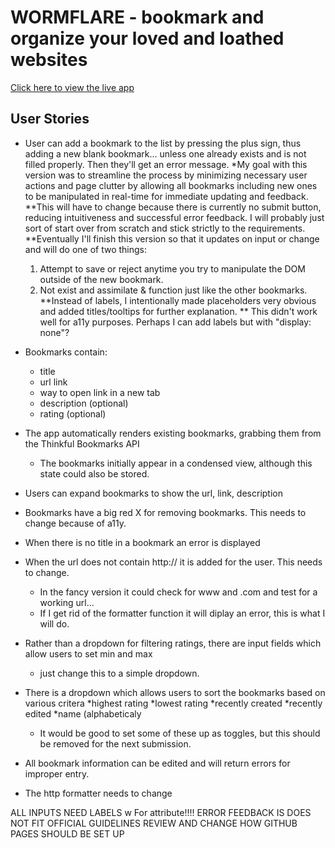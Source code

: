 # WORMFLARE - bookmark and organize your loved and loathed websites

[Click here to view the live app](https://thinkful-ei-unicorn.github.io/george-luther-bookmarks-app/)

## User Stories

* User can add a bookmark to the list by pressing the plus sign, 
thus adding a new blank bookmark... unless one already exists and is not filled properly.
Then they'll get an error message. 
 *My goal with this version was to streamline the process by minimizing necessary user actions and page clutter
 by allowing all bookmarks including new ones to be manipulated in real-time for immediate updating and feedback.
 **This will have to change because there is currently no submit button, reducing intuitiveness and successful error feedback.
 I will probably just sort of start over from scratch and stick strictly to the requirements. 
 **Eventually I'll finish this version so that it updates on input or change and will do one of two things:
    1. Attempt to save or reject anytime you try to manipulate the DOM outside of the new bookmark.
    2. Not exist and assimilate & function just like the other bookmarks.
 **Instead of labels, I intentionally made placeholders very obvious and added titles/tooltips for further explanation.
  ** This didn't work well for a11y purposes. Perhaps I can add labels but with "display: none"?
 
* Bookmarks contain:
  * title
  * url link
  * way to open link in a new tab
  * description (optional)
  * rating (optional)
* The app automatically renders existing bookmarks, grabbing them from the Thinkful Bookmarks API
  * The bookmarks initially appear in a condensed view, although this state could also be stored.
* Users can expand bookmarks to show the url, link, description
* Bookmarks have a big red X for removing bookmarks. This needs to change because of a11y.
* When there is no title in a bookmark an error is displayed
* When the url does not contain http:// it is added for the user. This needs to change. 
  * In the fancy version it could check for www and .com and test for a working url...
  * If I get rid of the formatter function it will diplay an error, this is what I will do.

* Rather than a dropdown for filtering ratings, there are input fields which allow users to set min and max
  * just change this to a simple dropdown.
  
* There is a dropdown which allows users to sort the bookmarks based on various critera
  *highest rating
  *lowest rating
  *recently created
  *recently edited
  *name (alphabeticaly
  * It would be good to set some of these up as toggles, but this should be removed for the next submission.
  
 * All bookmark information can be edited and will return errors for improper entry.
  * The http formatter needs to change
  
  
  ALL INPUTS NEED LABELS w For attribute!!!!
  ERROR FEEDBACK IS DOES NOT FIT OFFICIAL GUIDELINES
  REVIEW AND CHANGE HOW GITHUB PAGES SHOULD BE SET UP
  
  
